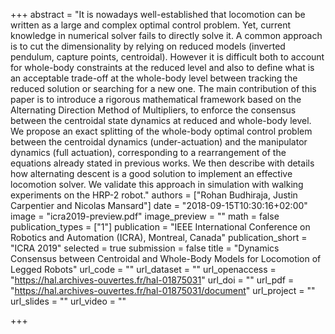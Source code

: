 +++
abstract = "It is nowadays well-established that locomotion can be written as a large and complex optimal control problem. Yet, current knowledge in numerical solver fails to directly solve it. A common approach is to cut the dimensionality by relying on reduced models (inverted pendulum, capture points, centroidal). However it is difficult both to account for whole-body constraints at the reduced level and also to define what is an acceptable trade-off at the whole-body level between tracking the reduced solution or searching for a new one. The main contribution of this paper is to introduce a rigorous mathematical framework based on the Alternating Direction Method of Multipliers, to enforce the consensus between the centroidal state dynamics at reduced and whole-body level. We propose an exact splitting of the whole-body optimal control problem between the centroidal dynamics (under-actuation) and the manipulator dynamics (full actuation), corresponding to a rearrangement of the equations already stated in previous works. We then describe with details how alternating descent is a good solution to implement an effective locomotion solver. We validate this approach in simulation with walking experiments on the HRP-2 robot."
authors = ["Rohan Budhiraja, Justin Carpentier and Nicolas Mansard"]
date = "2018-09-15T10:30:16+02:00"
image = "icra2019-preview.pdf"
image_preview = ""
math = false
publication_types = ["1"]
publication = "IEEE International Conference on Robotics and Automation (ICRA), Montreal, Canada"
publication_short = "ICRA 2019"
selected = true
submission = false
title = "Dynamics Consensus between Centroidal and Whole-Body Models for Locomotion of Legged Robots"
url_code = ""
url_dataset = ""
url_openaccess = "https://hal.archives-ouvertes.fr/hal-01875031"
url_doi = ""
url_pdf = "https://hal.archives-ouvertes.fr/hal-01875031/document"
url_project = ""
url_slides = ""
url_video = ""

+++

<!--
### Video ###

<center><iframe width="720" height="405" src="https://www.youtube.com/embed/YjL-DBQgXwk" frameborder="0" allowfullscreen></iframe></center>
</br>
-->

